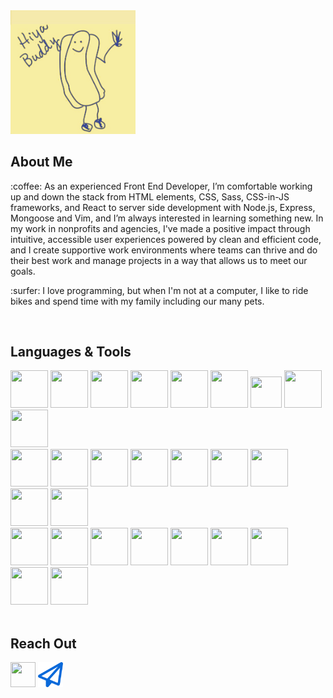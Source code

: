 <img src="./hiyabuddypostit.jpg" width="200" height="auto" alt="Hiya, Buddy text with one-armed hot dog from the office."/>

## About Me
<p>:coffee: As an experienced Front End Developer, I’m comfortable working up and down the stack from HTML elements, CSS, Sass, CSS-in-JS frameworks, and React to server side development with Node.js, Express, Mongoose and Vim, and I’m always interested in learning something new. In my work in nonprofits and agencies, I've made a positive impact through intuitive, accessible user experiences powered by clean and efficient code, and I create supportive work environments where teams can thrive and do their best work and manage projects in a way that allows us to meet our goals.</p>
<p>:surfer: I love programming, but when I'm not at a computer, I like to ride bikes and spend time with my family including our many pets. </p>

<br />

## Languages & Tools
<div>
<img src="https://cdn.jsdelivr.net/gh/devicons/devicon/icons/html5/html5-original-wordmark.svg"  width="60" height="60"/>
<img src="https://cdn.jsdelivr.net/gh/devicons/devicon/icons/css3/css3-original-wordmark.svg" width="60" height="60" />
<img src="https://cdn.jsdelivr.net/gh/devicons/devicon/icons/javascript/javascript-original.svg" width="60" height="60" />
<img src="https://cdn.jsdelivr.net/gh/devicons/devicon/icons/typescript/typescript-original.svg" width="60" height="60" />
<img src="https://cdn.jsdelivr.net/gh/devicons/devicon/icons/react/react-original.svg" width="60" height="60"  />
<img src="https://cdn.jsdelivr.net/gh/devicons/devicon/icons/bootstrap/bootstrap-original.svg" width="60" height="60"   />
<img src="https://cdn.jsdelivr.net/gh/devicons/devicon/icons/materialui/materialui-original.svg" width="50" height="50" />
<img src="https://cdn.jsdelivr.net/gh/devicons/devicon/icons/tailwindcss/tailwindcss-plain.svg" width="60" height="60" />
<img src="https://cdn.jsdelivr.net/gh/devicons/devicon/icons/sass/sass-original.svg" width="60" height="60" />
<br />
<img src="https://cdn.jsdelivr.net/gh/devicons/devicon/icons/wordpress/wordpress-plain.svg" width="60" height="60" />
<img src="https://cdn.jsdelivr.net/gh/devicons/devicon/icons/mongodb/mongodb-original.svg" width="60" height="60" />
<img src="https://cdn.jsdelivr.net/gh/devicons/devicon/icons/mysql/mysql-original.svg" width="60" height="60" />
<img src="https://cdn.jsdelivr.net/gh/devicons/devicon/icons/nodejs/nodejs-original.svg" width="60" height="60" />
<img src="https://cdn.jsdelivr.net/gh/devicons/devicon/icons/express/express-original.svg" width="60" height="60" />
<img src="https://cdn.jsdelivr.net/gh/devicons/devicon/icons/php/php-original.svg" width="60" height="60" />
<img src="https://cdn.jsdelivr.net/gh/devicons/devicon/icons/digitalocean/digitalocean-original.svg" width="60" height="60" />
<img src="https://cdn.jsdelivr.net/gh/devicons/devicon/icons/amazonwebservices/amazonwebservices-original.svg" width="60" height="60" />
<img src="https://cdn.jsdelivr.net/gh/devicons/devicon/icons/docker/docker-original.svg" width="60" height="60" />
<br />
<img src="https://cdn.jsdelivr.net/gh/devicons/devicon/icons/git/git-original.svg" width="60" height="60" />
<img src="https://cdn.jsdelivr.net/gh/devicons/devicon/icons/jira/jira-original.svg" width="60" height="60" />
<img src="https://cdn.jsdelivr.net/gh/devicons/devicon/icons/vscode/vscode-original.svg" width="60" height="60" />
<img src="https://cdn.jsdelivr.net/gh/devicons/devicon/icons/vim/vim-original.svg" width="60" height="60" />
<img src="https://cdn.jsdelivr.net/gh/devicons/devicon/icons/bash/bash-original.svg" width="60" height="60" />
<img src="https://cdn.jsdelivr.net/gh/devicons/devicon/icons/linux/linux-original.svg" width="60" height="60" />
<img src="https://cdn.jsdelivr.net/gh/devicons/devicon/icons/figma/figma-original.svg" width="60" height="60" />
<img src="https://cdn.jsdelivr.net/gh/devicons/devicon/icons/illustrator/illustrator-plain.svg" width="60" height="60" />
<img src="https://cdn.jsdelivr.net/gh/devicons/devicon/icons/photoshop/photoshop-plain.svg" width="60" height="60" />
</div>

<br />

## Reach Out
<a href="https://www.linkedin.com/in/caseyconlin/"><img src="https://cdn.jsdelivr.net/gh/devicons/devicon/icons/linkedin/linkedin-original.svg" width="40" height="40" /></a>
<a href="mailto:casey.conlin@gmail.com-"><img src="./email.svg" width="40" height="40" /></a>

          
<!--
**CaseyConlin/CaseyConlin** is a ✨ _special_ ✨ repository because its `README.md` (this file) appears on your GitHub profile.

Here are some ideas to get you started:

- 🔭 I’m currently working on ...
- 🌱 I’m currently learning ...
- 👯 I’m looking to collaborate on ...
- 🤔 I’m looking for help with ...
- 💬 Ask me about ...
- 📫 How to reach me: ...
- 😄 Pronouns: ...
- ⚡ Fun fact: ...
-->
